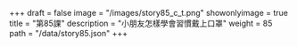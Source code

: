+++
draft = false 
image = "/images/story85_c_t.png" 
showonlyimage = true 
title = "第85課" 
description = "小朋友怎樣學會習慣戴上口罩" 
weight = 85 
path = "/data/story85.json" 
+++
